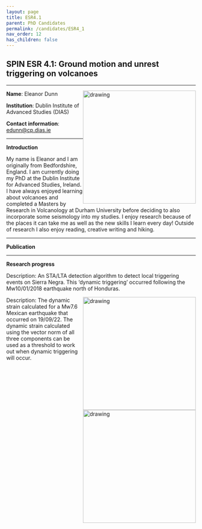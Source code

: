 ```yaml
---
layout: page
title: ESR4.1
parent: PhD Candidates
permalink: /candidates/ESR4_1
nav_order: 12
has_children: false
---
```


## SPIN ESR 4.1: Ground motion and unrest triggering on volcanoes

---
__Name__: Eleanor Dunn         <img src="/candidates/files/esr4_1.jpeg" alt="drawing" width="300" style="float:right"/>

__Institution__: Dublin Institute of Advanced Studies (DIAS)

__Contact information__: edunn@cp.dias.ie

---
__Introduction__

My name is Eleanor and I am originally from Bedfordshire, England. I am currently doing my PhD at the Dublin Institute for Advanced Studies, Ireland. I have always enjoyed learning about volcanoes and completed a Masters by Research in Volcanology at Durham University before deciding to also incorporate some seismology into my studies. I enjoy research because of the places it can take me as well as the new skills I learn every day! Outside of research I also enjoy reading, creative writing and hiking. 

---
__Publication__

---
__Research progress__

Description: An STA/LTA detection algorithm to detect local triggering events on Sierra Negra. This ‘dynamic triggering’ occurred following the Mw10/01/2018 earthquake north of Honduras. 

<img src="/candidates/files/esr4_1_1.jpg" alt="drawing" width="300" style="float:right"/>


Description: The dynamic strain calculated for a Mw7.6 Mexican earthquake that occurred on 19/09/22. The dynamic strain calculated using the vector norm of all three components can be used as a threshold to work out when dynamic triggering will occur. 

<img src="/candidates/files/esr4_1_2.jpg" alt="drawing" width="300" style="float:right"/>



